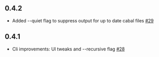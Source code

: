 ## 0.4.2

* Added --quiet flag to suppress output for up to date cabal files [#29](https://github.com/snoyberg/packdeps/pull/29)

## 0.4.1

* Cli improvements: UI tweaks and --recursive flag [#28](https://github.com/snoyberg/packdeps/pull/28)
